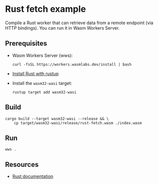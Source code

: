 # Rust fetch example

Compile a Rust worker that can retrieve data from a remote endpoint (via HTTP bindings). You can run it in Wasm Workers Server.

## Prerequisites

* Wasm Workers Server (wws):

  ```shell-session
  curl -fsSL https://workers.wasmlabs.dev/install | bash
  ```

* [Install Rust with rustup](https://www.rust-lang.org/tools/install)
* Install the `wasm32-wasi` target:

    ```shell-session
    rustup target add wasm32-wasi
    ```

## Build

```shell-session
cargo build --target wasm32-wasi --release && \
	cp target/wasm32-wasi/release/rust-fetch.wasm ./index.wasm
```

## Run

```shell-session
wws .
```

## Resources

* [Rust documentation](https://workers.wasmlabs.dev/docs/languages/rust)
